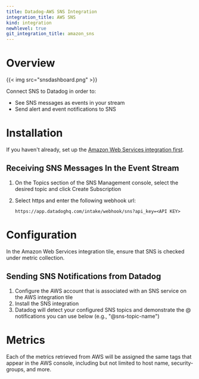 ```yaml
---
title: Datadog-AWS SNS Integration
integration_title: AWS SNS
kind: integration
newhlevel: true
git_integration_title: amazon_sns
---
```

# Overview

{{< img src="snsdashboard.png" >}}

Connect SNS to Datadog in order to:

* See SNS messages as events in your stream
* Send alert and event notifications to SNS

# Installation

If you haven't already, set up the [Amazon Web Services integration first](/integrations/aws).

## Receiving SNS Messages In the Event Stream

1.  On the Topics section of the SNS Management console, select the desired topic and click Create Subscription
1.  Select https and enter the following webhook url:

        https://app.datadoghq.com/intake/webhook/sns?api_key=<API KEY>

# Configuration

In the Amazon Web Services integration tile, ensure that SNS is checked under metric collection.

## Sending SNS Notifications from Datadog

1.  Configure the AWS account that is associated with an SNS service on the AWS integration tile
2.  Install the SNS integration
3.  Datadog will detect your configured SNS topics and demonstrate the @ notifications you can use below (e.g., "@sns-topic-name")


# Metrics



Each of the metrics retrieved from AWS will be assigned the same tags that appear in the AWS console, including but not limited to host name, security-groups, and more.
